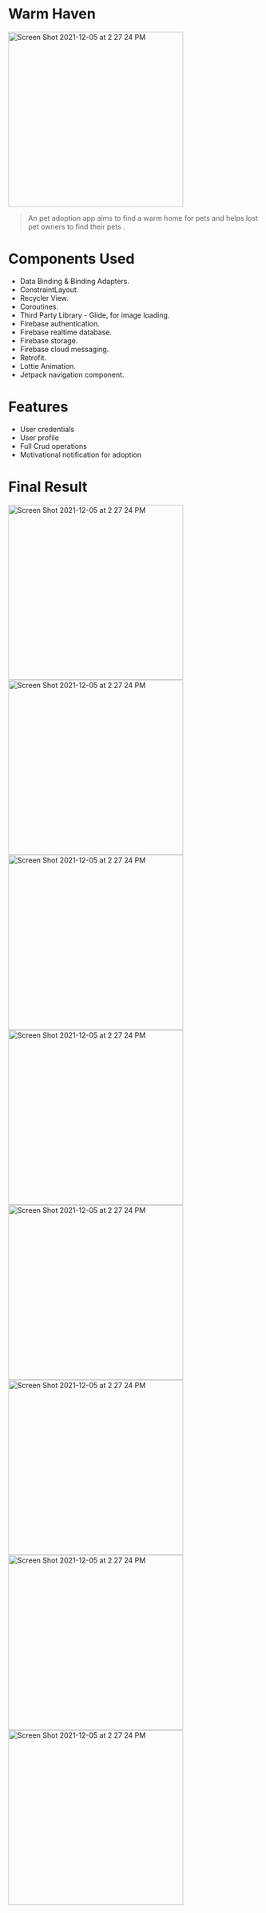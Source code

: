 # Warm Haven
<img width="350" alt="Screen Shot 2021-12-05 at 2 27 24 PM" src="https://raw.githubusercontent.com/NorahAlbaqami/warm-haven/master/app/src/main/res/drawable/appicon.png">

> An pet adoption app aims to find a warm home for pets and helps lost pet owners to find their pets .
# Components Used

- Data Binding & Binding Adapters.
- ConstraintLayout.
- Recycler View.
- Coroutines.
- Third Party Library - Glide, for image loading.
- Firebase authentication.
- Firebase realtime database.
- Firebase storage. 
- Firebase cloud messaging.
- Retrofit.
- Lottie Animation.
- Jetpack navigation component.
# Features
- User credentials
- User profile 
- Full Crud operations
- Motivational notification for adoption
 # Final Result
 <img width="350" alt="Screen Shot 2021-12-05 at 2 27 24 PM" src="https://raw.githubusercontent.com/NorahAlbaqami/warm-haven/master/app/src/main/res/drawable/one.jpg">
  <img width="350" alt="Screen Shot 2021-12-05 at 2 27 24 PM" src="https://raw.githubusercontent.com/NorahAlbaqami/warm-haven/master/app/src/main/res/drawable/two.jpg">
    <img width="350" alt="Screen Shot 2021-12-05 at 2 27 24 PM" src="https://raw.githubusercontent.com/NorahAlbaqami/warm-haven/master/app/src/main/res/drawable/three.jpg">
        <img width="350" alt="Screen Shot 2021-12-05 at 2 27 24 PM" src="https://raw.githubusercontent.com/NorahAlbaqami/warm-haven/master/app/src/main/res/drawable/five.gif">
            <img width="350" alt="Screen Shot 2021-12-05 at 2 27 24 PM" src="https://raw.githubusercontent.com/NorahAlbaqami/warm-haven/master/app/src/main/res/drawable/six.gif">
             <img width="350" alt="Screen Shot 2021-12-05 at 2 27 24 PM" src="https://raw.githubusercontent.com/NorahAlbaqami/warm-haven/master/app/src/main/res/drawable/saven.gif">
             <img width="350" alt="Screen Shot 2021-12-05 at 2 27 24 PM" src="https://raw.githubusercontent.com/NorahAlbaqami/warm-haven/master/app/src/main/res/drawable/notifaction.jpg">
             <img width="350" alt="Screen Shot 2021-12-05 at 2 27 24 PM" src="https://raw.githubusercontent.com/NorahAlbaqami/warm-haven/master/app/src/main/res/drawable/notificatiion.jpg">



